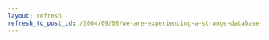```yaml
---
layout: refresh
refresh_to_post_id: /2004/09/08/we-are-experiencing-a-strange-database-bug-on-remixreading
---
```

